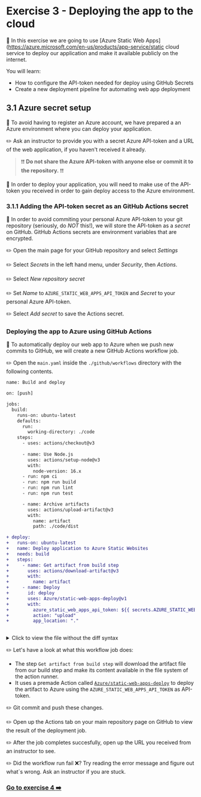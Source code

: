 # Exercise 3 - Deploying the app to the cloud

:book: In this exercise we are going to use [Azure Static Web Apps](https://azure.microsoft.com/en-us/products/app-service/static cloud service to deploy our application and make it available publicly on the internet.

You will learn:
- How to configure the API-token needed for deploy using GitHub Secrets
- Create a new deployment pipeline for automating web app deployment
  
## 3.1 Azure secret setup

:book: To avoid having to register an Azure account, we have prepared a an Azure environment where you can deploy your application.

:pencil2: Ask an instructor to provide you with a secret Azure API-token and a URL of the web application, if you haven't received it already.

> :exclamation::exclamation: **Do not share the Azure API-token with anyone else or commit it to the repository.**  :exclamation::exclamation:

 :book: In order to deploy your application, you will need to make use of the API-token you received in order to gain deploy access to the Azure environment.

### 3.1.1 Adding the API-token secret as an GitHub Actions secret

:book: In order to avoid commiting your personal Azure API-token to your git repository (seriously, do _NOT_ this!), we will store the API-token as a _secret_ on GitHub. GitHub Actions secrets are environment variables that are encrypted.

:pencil2: Open the main page for your GitHub repository and select _Settings_

:pencil2: Select _Secrets_ in the left hand menu, under _Security_, then _Actions_.

:pencil2: Select _New repository secret_

:pencil2: Set _Name_ to `AZURE_STATIC_WEB_APPS_API_TOKEN` and _Secret_ to your personal Azure API-token.

:pencil2: Select _Add secret_ to save the Actions secret.

### Deploying the app to Azure using GitHub Actions

:book: To automatically deploy our web app to Azure when we push new commits to GitHub, we will create a new GitHub Actions workflow job.


:pencil2: Open the `main.yaml` inside the `./github/workflows` directory with the following contents. 

```diff
name: Build and deploy

on: [push]

jobs:
  build:
    runs-on: ubuntu-latest
    defaults:
      run:
        working-directory: ./code
    steps:
      - uses: actions/checkout@v3
      
      - name: Use Node.js
        uses: actions/setup-node@v3
        with:
          node-version: 16.x
      - run: npm ci
      - run: npm run build
      - run: npm run lint
      - run: npm run test

      - name: Archive artifacts
        uses: actions/upload-artifact@v3
        with:
          name: artifact
          path: ./code/dist

+ deploy:
+   runs-on: ubuntu-latest
+   name: Deploy application to Azure Static Websites
+   needs: build
+   steps:
+     - name: Get artifact from build step
+       uses: actions/download-artifact@v3
+       with:
+         name: artifact
+     - name: Deploy
+       id: deploy
+       uses: Azure/static-web-apps-deploy@v1
+       with:
+         azure_static_web_apps_api_token: ${{ secrets.AZURE_STATIC_WEB_APPS_API_TOKEN }}
+         action: "upload"
+         app_location: "." 
      
```

<details>
<summary>Click to view the file without the diff syntax</summary>

```yaml
name: Build and deploy

on: [push]

jobs:
  build:
    runs-on: ubuntu-latest
    defaults:
      run:
        working-directory: ./code
    steps:
      - uses: actions/checkout@v3
      
      - name: Use Node.js
        uses: actions/setup-node@v3
        with:
          node-version: 16.x
      - run: npm ci
      - run: npm run build
      - run: npm run lint
      - run: npm run test

      - name: Archive artifacts
        uses: actions/upload-artifact@v3
        with:
          name: artifact
          path: ./code/dist

  deploy:
    runs-on: ubuntu-latest
    name: Deploy application to Azure Static Websites
    needs: build
    steps:
      - name: Get artifact from build step
        uses: actions/download-artifact@v3
        with:
          name: artifact
      - name: Deploy
        id: deploy
        uses: Azure/static-web-apps-deploy@v1
        with:
          azure_static_web_apps_api_token: ${{ secrets.AZURE_STATIC_WEB_APPS_API_TOKEN }}
          action: "upload"
          app_location: "." 
```
</details>

:pencil2: Let's have a look at what this workflow job does:
- The step `Get artifact from build step` will download the artifact file from our build step and make its content available in the file system of the action runner.
- It uses a premade Action called [`Azure/static-web-apps-deploy`](https://learn.microsoft.com/nb-no/azure/static-web-apps/build-configuration?tabs=github-actions#build-and-deploy) to deploy the artifact to Azure using the `AZURE_STATIC_WEB_APPS_API_TOKEN` as API-token.

:pencil2: Git commit and push these changes.

:pencil2: Open up the Actions tab on your main repository page on GitHub to view the result of the deployment job.

:pencil2: After the job completes succesfully, open up the URL you received from an instructor to see.

:pencil2: Did the workflow run fail :x:?  Try reading the error message and figure out what´s wrong. Ask an instructor if you are stuck.

### [Go to exercise 4 :arrow_right:](../exercise-4/README.md)
